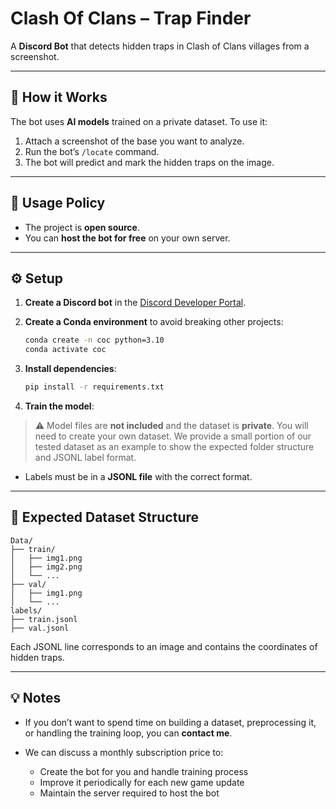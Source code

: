 # Clash Of Clans – Trap Finder

A **Discord Bot** that detects hidden traps in Clash of Clans villages from a screenshot.

---

## 🚀 How it Works

The bot uses **AI models** trained on a private dataset. To use it:

1. Attach a screenshot of the base you want to analyze.
2. Run the bot’s `/locate` command.
3. The bot will predict and mark the hidden traps on the image.

---

## 📖 Usage Policy

* The project is **open source**.
* You can **host the bot for free** on your own server.

---

## ⚙️ Setup

1. **Create a Discord bot** in the [Discord Developer Portal](https://discord.com/developers/applications).
2. **Create a Conda environment** to avoid breaking other projects:

   ```bash
   conda create -n coc python=3.10
   conda activate coc
   ```
3. **Install dependencies**:

   ```bash
   pip install -r requirements.txt
   ```
4. **Train the model**:

> ⚠️ Model files are **not included** and the dataset is **private**.
> You will need to create your own dataset. We provide a small portion of our tested dataset as an example to show the expected folder structure and JSONL label format.

* Labels must be in a **JSONL file** with the correct format.

---

## 📁 Expected Dataset Structure

```text
Data/
├── train/
│   ├── img1.png
│   ├── img2.png
│   └── ...
├── val/
│   ├── img1.png
│   └── ...
labels/
├── train.jsonl
├── val.jsonl
```

Each JSONL line corresponds to an image and contains the coordinates of hidden traps.

---

## 💡 Notes

* If you don’t want to spend time on building a dataset, preprocessing it, or handling the training loop, you can **contact me**.
* We can discuss a monthly subscription price to:

  * Create the bot for you and handle training process
  * Improve it periodically for each new game update
  * Maintain the server required to host the bot
